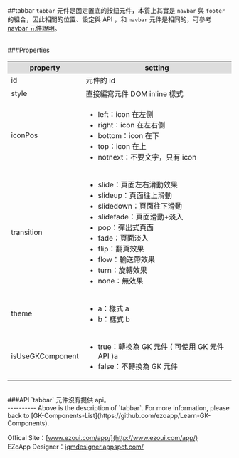 ##tabbar
`tabbar` 元件是固定置底的按鈕元件，本質上其實是 `navbar` 與 `footer` 的組合，因此相關的位置、設定與 API ，和 `navbar` 元件是相同的，可參考 [navbar 元件說明](https://github.com/ezoapp/Learn-GK-Components/blob/master/docs/GKComponent-navbar.md)。  

<br/>
###Properties
<table>

<tr>
<th style="background:#ddd;">property</th>
<th style="background:#ddd;">setting</th>
</tr>

<tr>
<td>id</td>
<td>元件的 id</td>
</tr>

<tr>
<td>style</td>
<td>直接編寫元件 DOM inline 樣式</td>
</tr>

<tr>
<td>iconPos</td>
<td><ul>
<li>left：icon 在左側</li>
<li>right：icon 在左右側</li>
<li>bottom：icon 在下</li>
<li>top：icon 在上</li>
<li>notnext：不要文字，只有 icon</li>
</ul></td>
</tr>

<tr>
<td>transition</td>
<td><ul>
<li>slide：頁面左右滑動效果</li>
<li>slideup：頁面往上滑動</li>
<li>slidedown：頁面往下滑動</li>
<li>slidefade：頁面滑動+淡入</li>
<li>pop：彈出式頁面</li>
<li>fade：頁面淡入</li>
<li>flip：翻頁效果</li>
<li>flow：輸送帶效果</li>
<li>turn：旋轉效果</li>
<li>none：無效果</li>
</ul></td>
</tr>

<tr>
<td>theme</td>
<td><ul>
<li>a：樣式 a</li>
<li>b：樣式 b</li>
</ul></td>
</tr>

<tr>
<td>isUseGKComponent</td>
<td><ul>
<li>true：轉換為 GK 元件 ( 可使用 GK 元件 API )a</li>
<li>false：不轉換為 GK 元件</li>
</ul></td>
</tr>

</table>

<br/>
###API
`tabbar` 元件沒有提供 api。


<br/>
----------
Above is the description of `tabbar`. For more information, please back to [GK-Components-List](https://github.com/ezoapp/Learn-GK-Components).

Offical Site：[www.ezoui.com/app/](http://www.ezoui.com/app/)  
EZoApp Designer：[jqmdesigner.appspot.com/](http://jqmdesigner.appspot.com/)




